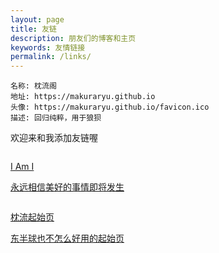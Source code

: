 ```yaml
---
layout: page
title: 友链
description: 朋友们的博客和主页
keywords: 友情链接
permalink: /links/
---
```

```
名称: 枕流阁
地址: https://makuraryu.github.io
头像: https://makuraryu.github.io/favicon.ico
描述: 回归纯粹，用于狼狈
```
欢迎来和我添加友链喔
<div class="links">
    <a href="https://5ime.cn">
        <div class="link">
        <img src="https://cdn.jsdelivr.net/gh/5ime/img/avatar.jpg" alt="" class="icon">
        <p class="id">I Am I</p>
        <p class="description">永远相信美好的事情即将发生</p>
        </div>
    </a>
    <a href="https://mr-starter.rth1.one/">
        <div class="link">
        <img src="https://cdn.retiehe.com/cached-edfcf8a8b627b6c6d3c07879532d97ea/mr-starter/icon.png" alt="" class="icon">
        <p class="id">枕流起始页</p>
        <p class="description">东半球也不怎么好用的起始页</p>
        </div>
    </a>












</div>
